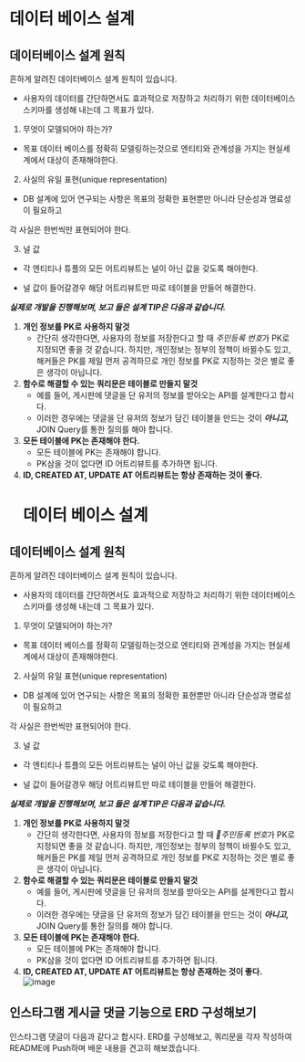 # 데이터 베이스 설계

## 데이터베이스 설계 원칙
흔하게 알려진 데이터베이스 설계 원칙이 있습니다.

- 사용자의 데이터를 간단하면서도 효과적으로 저장하고 처리하기 위한 데이터베이스 스키마를 생성해 내는데 그 목표가 있다.

1) 무엇이 모델되어야 하는가?

- 목표 데이터 베이스를 정확히 모델링하는것으로 엔티티와 관계성을 가지는 현실세계에서 대상이 존재해야한다.

2) 사실의 유일 표현(unique representation)

- DB 설계에 있어 연구되는 사항은 목표의 정확한 표현뿐만 아니라  단순성과 명료성이 필요하고

각 사실은 한번씩만 표현되어야 한다.

3) 널 값

- 각 엔티티나 튜플의 모든 어트리뷰트는  널이 아닌 값을 갖도록 해야한다.

- 널 값이 들어갈경우 해당 어트리뷰트만 따로 테이블을 만들어 해결한다.

***실제로 개발을 진행해보며, 보고 들은 설계 TIP은 다음과 같습니다.*** 

1. **개인 정보를 PK로 사용하지 말것**
	- 간단히 생각한다면, 사용자의 정보를 저장한다고 할 때 *주민등록 번호*가 PK로 지정되면 좋을 것 같습니다. 하지만, 개인정보는 정부의 정책이 바뀔수도 있고, 해커들은 PK를 제일 먼저 공격하므로 개인 정보를 PK로 지정하는 것은 별로 좋은 생각이 아닙니다.
2. **함수로 해결할 수 있는 쿼리문은 테이블로 만들지 말것**
    - 예를 들어, 게시판에 댓글을 단 유저의 정보를 받아오는 API를 설계한다고 합시다.
    - 이러한 경우에는 댓글을 단 유저의 정보가 담긴 테이블을 만드는 것이 ***아니고,*** JOIN Query를 통한 질의를 해야 합니다. 
3. **모든 테이블에 PK는 존재해야 한다.**
   - 모든 테이블에 PK는 존재해야 합니다.
   - PK삼을 것이 없다면 ID 어트리뷰트를 추가하면 됩니다.
4. **ID, CREATED AT, UPDATE AT 어트리뷰트는 항상 존재하는 것이 좋다.**
   # 데이터 베이스 설계

## 데이터베이스 설계 원칙
흔하게 알려진 데이터베이스 설계 원칙이 있습니다.

- 사용자의 데이터를 간단하면서도 효과적으로 저장하고 처리하기 위한 데이터베이스 스키마를 생성해 내는데 그 목표가 있다.

1) 무엇이 모델되어야 하는가?

- 목표 데이터 베이스를 정확히 모델링하는것으로 엔티티와 관계성을 가지는 현실세계에서 대상이 존재해야한다.

2) 사실의 유일 표현(unique representation)

- DB 설계에 있어 연구되는 사항은 목표의 정확한 표현뿐만 아니라  단순성과 명료성이 필요하고

각 사실은 한번씩만 표현되어야 한다.

3) 널 값

- 각 엔티티나 튜플의 모든 어트리뷰트는  널이 아닌 값을 갖도록 해야한다.

- 널 값이 들어갈경우 해당 어트리뷰트만 따로 테이블을 만들어 해결한다.

***실제로 개발을 진행해보며, 보고 들은 설계 TIP은 다음과 같습니다.*** 

1. **개인 정보를 PK로 사용하지 말것**
	- 간단히 생각한다면, 사용자의 정보를 저장한다고 할 때 *주민등록 번호*가 PK로 지정되면 좋을 것 같습니다. 하지만, 개인정보는 정부의 정책이 바뀔수도 있고, 해커들은 PK를 제일 먼저 공격하므로 개인 정보를 PK로 지정하는 것은 별로 좋은 생각이 아닙니다.
2. **함수로 해결할 수 있는 쿼리문은 테이블로 만들지 말것**
    - 예를 들어, 게시판에 댓글을 단 유저의 정보를 받아오는 API를 설계한다고 합시다.
    - 이러한 경우에는 댓글을 단 유저의 정보가 담긴 테이블을 만드는 것이 ***아니고,*** JOIN Query를 통한 질의를 해야 합니다. 
3. **모든 테이블에 PK는 존재해야 한다.**
   - 모든 테이블에 PK는 존재해야 합니다.
   - PK삼을 것이 없다면 ID 어트리뷰트를 추가하면 됩니다.
4. **ID, CREATED AT, UPDATE AT 어트리뷰트는 항상 존재하는 것이 좋다.**
   ![image](https://user-images.githubusercontent.com/35029025/166184621-ffb28f55-d12f-4937-9045-4f3c37c8997c.png)

## 인스타그램 게시글 댓글 기능으로 ERD 구성해보기
인스타그램 댓글이 다음과 같다고 합시다. ERD를 구성해보고, 쿼리문을 각자 작성하여 README에 Push하며 배운 내용을 견고히 해보겠습니다.

